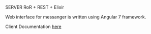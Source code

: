 SERVER RoR + REST + Elixir

Web interface for messanger is written using  Angular 7 framework.

Client Documentation [here](client/ClientApp/README.md)

